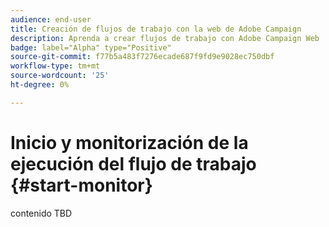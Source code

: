 ```yaml
---
audience: end-user
title: Creación de flujos de trabajo con la web de Adobe Campaign
description: Aprenda a crear flujos de trabajo con Adobe Campaign Web
badge: label="Alpha" type="Positive"
source-git-commit: f77b5a483f7276ecade687f9fd9e9028ec750dbf
workflow-type: tm+mt
source-wordcount: '25'
ht-degree: 0%

---
```



# Inicio y monitorización de la ejecución del flujo de trabajo {#start-monitor}

contenido TBD
